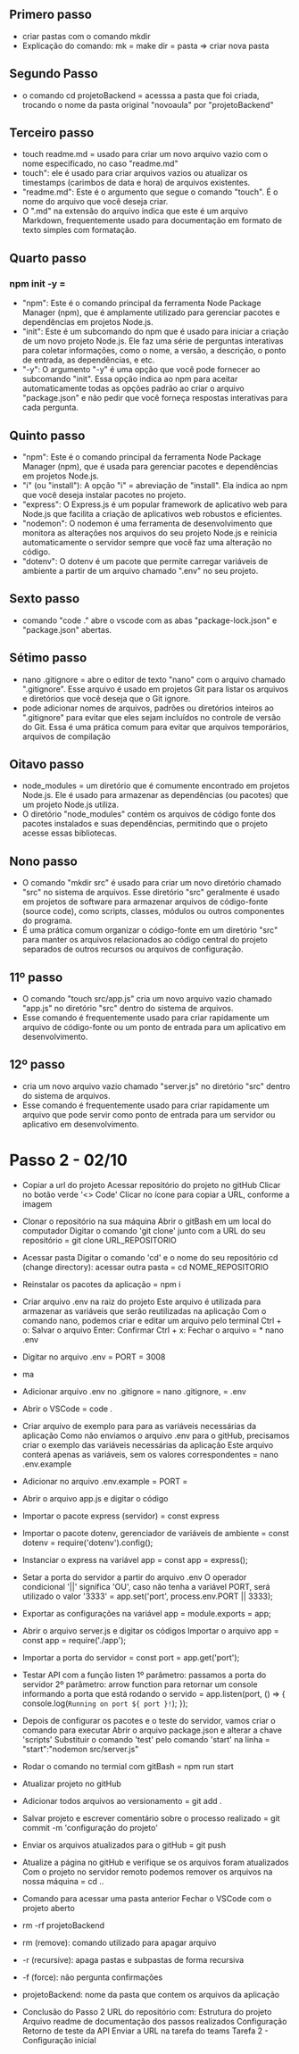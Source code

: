 ## Primero passo
* criar pastas com o comando mkdir
* Explicação do comando: mk = make dir = pasta => criar nova pasta

## Segundo Passo
* o comando cd projetoBackend  = acesssa a pasta que foi criada, trocando o nome da pasta original "novoaula" por "projetoBackend"

## Terceiro passo
* touch readme.md = usado para criar um novo arquivo vazio com o nome especificado, no caso "readme.md" 
* touch": ele é usado para criar arquivos vazios ou atualizar os timestamps (carimbos de data e hora) de arquivos existentes. 
* "readme.md": Este é o argumento que segue o comando "touch". É o nome do arquivo que você deseja criar. 
* O ".md" na extensão do arquivo indica que este é um arquivo Markdown, frequentemente usado para documentação em formato de texto simples com formatação.

## Quarto passo
### npm init -y =
* "npm": Este é o comando principal da ferramenta Node Package Manager (npm), que é amplamente utilizado para gerenciar pacotes e dependências em projetos Node.js.
* "init": Este é um subcomando do npm que é usado para iniciar a criação de um novo projeto Node.js. Ele faz uma série de perguntas interativas para coletar informações, como o nome, a versão, a descrição, o ponto de entrada, as dependências, e etc.
* "-y": O argumento "-y" é uma opção que você pode fornecer ao subcomando "init". Essa opção indica ao npm para aceitar automaticamente todas as opções padrão ao criar o arquivo "package.json" e não pedir que você forneça respostas interativas para cada pergunta. 

## Quinto passo
* "npm": Este é o comando principal da ferramenta Node Package Manager (npm), que é usada para gerenciar pacotes e dependências em projetos Node.js.
* "i" (ou "install"): A opção "i" = abreviação de "install". Ela indica ao npm que você deseja instalar pacotes no projeto.
* "express": O Express.js é um popular framework de aplicativo web para Node.js que facilita a criação de aplicativos web robustos e eficientes. 
* "nodemon": O nodemon é uma ferramenta de desenvolvimento que monitora as alterações nos arquivos do seu projeto Node.js e reinicia automaticamente o servidor sempre que você faz uma alteração no código.
* "dotenv": O dotenv é um pacote que permite carregar variáveis de ambiente a partir de um arquivo chamado ".env" no seu projeto.

## Sexto passo
* comando "code ." abre o vscode com as abas "package-lock.json" e "package.json" abertas.

## Sétimo passo 
* nano .gitignore = abre o editor de texto "nano" com o arquivo chamado ".gitignore". Esse arquivo é usado em projetos Git para listar os arquivos e diretórios que você deseja que o Git ignore.
* pode adicionar nomes de arquivos, padrões ou diretórios inteiros ao ".gitignore" para evitar que eles sejam incluídos no controle de versão do Git. Essa é uma prática comum para evitar que arquivos temporários, arquivos de compilação

## Oitavo passo
* node_modules = um diretório que é comumente encontrado em projetos Node.js. Ele é usado para armazenar as dependências (ou pacotes) que um projeto Node.js utiliza. 
* O diretório "node_modules" contém os arquivos de código fonte dos pacotes instalados e suas dependências, permitindo que o projeto acesse essas bibliotecas.

## Nono passo 
* O comando "mkdir src" é usado para criar um novo diretório chamado "src" no sistema de arquivos. Esse diretório "src" geralmente é usado em projetos de software para armazenar arquivos de código-fonte (source code), como scripts, classes, módulos ou outros componentes do programa. 
* É uma prática comum organizar o código-fonte em um diretório "src" para manter os arquivos relacionados ao código central do projeto separados de outros recursos ou arquivos de configuração.

## 11º passo
* O comando "touch src/app.js" cria um novo arquivo vazio chamado "app.js" no diretório "src" dentro do sistema de arquivos. 
* Esse comando é frequentemente usado para criar rapidamente um arquivo de código-fonte ou um ponto de entrada para um aplicativo em desenvolvimento.

## 12º passo
* cria um novo arquivo vazio chamado "server.js" no diretório "src" dentro do sistema de arquivos.
* Esse comando é frequentemente usado para criar rapidamente um arquivo que pode servir como ponto de entrada para um servidor ou aplicativo em desenvolvimento.

# Passo 2 - 02/10

* Copiar a url do projeto
Acessar repositório do projeto no gitHub
Clicar no botão verde '<> Code'
Clicar no ícone para copiar a URL, conforme a imagem

* Clonar o repositório na sua máquina
Abrir o gitBash em um local do computador
Digitar o comando 'git clone' junto com a URL do seu repositório = git clone URL_REPOSITORIO

* Acessar pasta
Digitar o comando 'cd' e o nome do seu repositório
cd (change directory): acessar outra pasta = cd NOME_REPOSITORIO

* Reinstalar os pacotes da aplicação = npm i

* Criar arquivo .env na raiz do projeto
Este arquivo é utilizada para armazenar as variáveis que serão reutilizadas na aplicação
Com o comando nano, podemos criar e editar um arquivo pelo terminal
Ctrl + o: Salvar o arquivo
Enter: Confirmar
Ctrl + x: Fechar o arquivo = * nano .env

* Digitar no arquivo .env = PORT = 3008
* ma
* Adicionar arquivo .env no .gitignore = nano .gitignore, = .env
* Abrir o VSCode = code .

* Criar arquivo de exemplo para para as variáveis necessárias da aplicação
Como não enviamos o arquivo .env para o gitHub, precisamos criar o exemplo das variáveis necessárias da aplicação
Este arquivo conterá apenas as variáveis, sem os valores correspondentes = nano .env.example

* Adicionar no arquivo .env.example = PORT = 
* Abrir o arquivo app.js e digitar o código 

* Importar o pacote express (servidor) = const express 

* Importar o pacote dotenv, gerenciador de variáveis de ambiente = const dotenv = require('dotenv').config();

* Instanciar o express na variável app = const app = express();

* Setar a porta do servidor a partir do arquivo .env
O operador condicional '||' significa 'OU', caso não tenha a variável PORT, será utilizado o valor '3333' = app.set('port', process.env.PORT || 3333); 
* Exportar as configurações na variável app = module.exports = app;
* Abrir o arquivo server.js e digitar os códigos
Importar o arquivo app = const app = require('./app');
* Importar a porta do servidor = const port = app.get('port');

* Testar API com a função listen
1º parâmetro: passamos a porta do servidor
2º parâmetro: arrow function para retornar um console informando a porta que está rodando o servido = app.listen(port, () => {
    console.log(`Running on port ${ port }!`);
});
* Depois de configurar os pacotes e o teste do servidor, vamos criar o comando para executar
Abrir o arquivo package.json e alterar a chave 'scripts'
Substituir o comando 'test' pelo comando 'start' na linha = "start":"nodemon src/server.js"
* Rodar o comando no termial com gitBash = npm run start
* Atualizar projeto no gitHub
* Adicionar todos arquivos ao versionamento = git add .
* Salvar projeto e escrever comentário sobre o processo realizado = git commit -m 'configuração do projeto'
* Enviar os arquivos atualizados para o gitHub = git push
* Atualize a página no gitHub e verifique se os arquivos foram atualizados
Com o projeto no servidor remoto podemos remover os arquivos na nossa máquina = cd ..
* Comando para acessar uma pasta anterior
Fechar o VSCode com o projeto aberto
* rm -rf projetoBackend
* rm (remove): comando utilizado para apagar arquivo
* -r (recursive): apaga pastas e subpastas de forma recursiva
* -f (force): não pergunta confirmações
* projetoBackend: nome da pasta que contem os arquivos da aplicação

* Conclusão do Passo 2
URL do repositório com:
Estrutura do projeto
Arquivo readme de documentação dos passos realizados
Configuração
Retorno de teste da API
Enviar a URL na tarefa do teams
Tarefa 2 - Configuração inicial